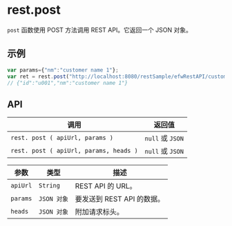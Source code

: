 # rest.post

`post` 函数使用 POST 方法调用 REST API。它返回一个 JSON 对象。

## 示例

```javascript
var params={"nm":"customer name 1"};
var ret = rest.post("http://localhost:8080/restSample/efwRestAPI/customer/u001",params);
// {"id":"u001","nm":"customer name 1"}
```

## API

| 调用 | 返回值 |
|---|---|
| `rest. post ( apiUrl, params )` | `null` 或 `JSON` |
| `rest. post ( apiUrl, params, heads )` | `null` 或 `JSON` |

| 参数 | 类型 | 描述 |
|---|---|---|
| `apiUrl` | `String` | REST API 的 URL。 |
| `params` | `JSON 对象` | 要发送到 REST API 的数据。 |
| `heads` | `JSON 对象` | 附加请求标头。 |